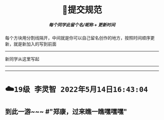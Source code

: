 <h1 align="center"> 🚀提交规范 </h1>
<h5 align="center">每个同学此留个名/昵称 + 更新时间</h5>
每个方块用分割线隔开，中间就是你可以自己留名创作的地方，按照时间顺序更新，就是新加入的写到前面

---
新同学从这里写起

---

---
# ☁️`19级 李灵智 2022年5月14日16:43:04` 
到此一游~~~
#"郑康，过来瞧一瞧嘿嘿嘿"
--- 
